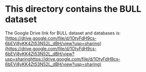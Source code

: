 # This directory contains the BULL dataset 
The Google Drive link for BULL dataset and databases is: [https://drive.google.com/file/d/1OtyFdH9cs-6bEVj8yKK4Zt53N52L_dBH/view?usp=sharing](https://drive.google.com/file/d/1OtyFdH9cs-6bEVj8yKK4Zt53N52L_dBH/view?usp=sharinghttps://drive.google.com/file/d/1OtyFdH9cs-6bEVj8yKK4Zt53N52L_dBH/view?usp=sharing)